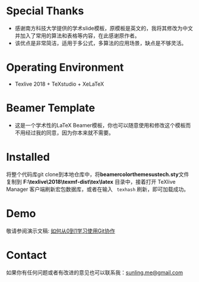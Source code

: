 # Special Thanks 
* 感谢南方科技大学提供的学术slide模板，原模板是英文的，我将其修改为中文并加入了常用的算法和表格等内容，在此感谢原作者。
* 该优点是非常简洁，适用于多公式，多算法的应用场景，缺点是不够灵活。

# Operating Environment
* Texlive 2018 + TeXstudio + XeLaTeX

# Beamer Template
* 这是一个学术性的LaTeX Beamer模板，你也可以随意使用和修改这个模板而不用经过我的同意，因为你本来就不需要。

# Installed

将整个代码库git clone到本地仓库中，将**beamercolorthemesustech.sty**文件复制到 **F:\texlive\2018\texmf-dist\tex\latex** 目录中，接着打开 TeXlive Manager 客户端刷新宏包数据库，或者在输入 ` texhash` 刷新，即可加载成功。

# Demo

敬请参阅演示文稿: [如何从0到1学习使用Git协作](https://github.com/max-studio/gitStudy/blob/master/slides/Slides_Songling.pdf)


# Contact 

如果你有任何问题或者有改进的意见也可以联系我：sunling.me@gmail.com
